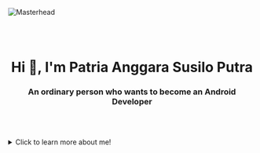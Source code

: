 ![Masterhead](assets/fish-3.gif)

<br><br>

<h1 align="center">Hi 👋, I'm Patria Anggara Susilo Putra</h1>
<h3 align="center">An ordinary person who wants to become an Android Developer</h3>

<br><br>

<details>
  <summary>Click to learn more about me!</summary>
  
  ### About Me
  I am passionate about technology and programming, especially in the field of Android development. I have been learning and experimenting with various aspects of mobile development, particularly using Kotlin and Jetpack Compose. My goal is to continually improve my skills and contribute to meaningful projects.
  
  - 🌱 I’m currently learning Android development techniques.
  - 💬 Ask me about Kotlin, Android, or anything tech-related!
  - 📫 How to reach me: [susiloangga17@gmail.com](susiloangga17@gmail.com)

</details>